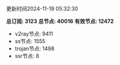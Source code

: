 更新时间2024-11-19 05:32:30

**总订阅: 3123**
**总节点: 40016**
**有效节点: 12472**
- v2ray节点: 9411
- ss节点: 1555
- trojan节点: 1498
- ssr节点: 8
